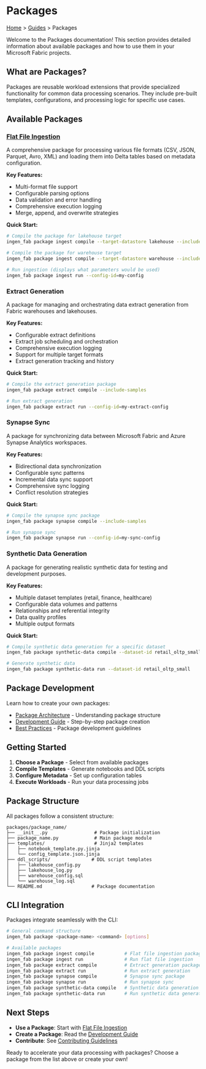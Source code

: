 # Packages

[Home](../index.md) > [Guides](cli-reference.md) > Packages

Welcome to the Packages documentation! This section provides detailed information about available packages and how to use them in your Microsoft Fabric projects.

## What are Packages?

Packages are reusable workload extensions that provide specialized functionality for common data processing scenarios. They include pre-built templates, configurations, and processing logic for specific use cases.

## Available Packages

### [Flat File Ingestion](../packages/flat_file_ingestion.md)

A comprehensive package for processing various file formats (CSV, JSON, Parquet, Avro, XML) and loading them into Delta tables based on metadata configuration.

**Key Features:**
- Multi-format file support
- Configurable parsing options
- Data validation and error handling
- Comprehensive execution logging
- Merge, append, and overwrite strategies

**Quick Start:**
```bash
# Compile the package for lakehouse target
ingen_fab package ingest compile --target-datastore lakehouse --include-samples

# Compile the package for warehouse target
ingen_fab package ingest compile --target-datastore warehouse --include-samples

# Run ingestion (displays what parameters would be used)
ingen_fab package ingest run --config-id=my-config
```

### Extract Generation

A package for managing and orchestrating data extract generation from Fabric warehouses and lakehouses.

**Key Features:**
- Configurable extract definitions
- Extract job scheduling and orchestration
- Comprehensive execution logging
- Support for multiple target formats
- Extract generation tracking and history

**Quick Start:**
```bash
# Compile the extract generation package
ingen_fab package extract compile --include-samples

# Run extract generation
ingen_fab package extract run --config-id=my-extract-config
```

### Synapse Sync

A package for synchronizing data between Microsoft Fabric and Azure Synapse Analytics workspaces.

**Key Features:**
- Bidirectional data synchronization
- Configurable sync patterns
- Incremental data sync support
- Comprehensive sync logging
- Conflict resolution strategies

**Quick Start:**
```bash
# Compile the synapse sync package
ingen_fab package synapse compile --include-samples

# Run synapse sync
ingen_fab package synapse run --config-id=my-sync-config
```

### Synthetic Data Generation

A package for generating realistic synthetic data for testing and development purposes.

**Key Features:**
- Multiple dataset templates (retail, finance, healthcare)
- Configurable data volumes and patterns
- Relationships and referential integrity
- Data quality profiles
- Multiple output formats

**Quick Start:**
```bash
# Compile synthetic data generation for a specific dataset
ingen_fab package synthetic-data compile --dataset-id retail_oltp_small --size small

# Generate synthetic data
ingen_fab package synthetic-data run --dataset-id retail_oltp_small
```

## Package Development

Learn how to create your own packages:

- [Package Architecture](../developer_guide/packages.md) - Understanding package structure
- [Development Guide](../developer_guide/packages.md#creating-a-new-package) - Step-by-step package creation
- [Best Practices](../developer_guide/packages.md#best-practices) - Package development guidelines

## Getting Started

1. **Choose a Package** - Select from available packages
2. **Compile Templates** - Generate notebooks and DDL scripts
3. **Configure Metadata** - Set up configuration tables
4. **Execute Workloads** - Run your data processing jobs

## Package Structure

All packages follow a consistent structure:

```
packages/package_name/
├── __init__.py                 # Package initialization
├── package_name.py             # Main package module
├── templates/                  # Jinja2 templates
│   ├── notebook_template.py.jinja
│   └── config_template.json.jinja
├── ddl_scripts/               # DDL script templates
│   ├── lakehouse_config.py
│   ├── lakehouse_log.py
│   ├── warehouse_config.sql
│   └── warehouse_log.sql
└── README.md                  # Package documentation
```

## CLI Integration

Packages integrate seamlessly with the CLI:

```bash
# General command structure
ingen_fab package <package-name> <command> [options]

# Available packages
ingen_fab package ingest compile           # Flat file ingestion package
ingen_fab package ingest run               # Run flat file ingestion
ingen_fab package extract compile          # Extract generation package
ingen_fab package extract run              # Run extract generation
ingen_fab package synapse compile          # Synapse sync package
ingen_fab package synapse run              # Run synapse sync
ingen_fab package synthetic-data compile   # Synthetic data generation package
ingen_fab package synthetic-data run       # Run synthetic data generation
```

## Next Steps

- **Use a Package**: Start with [Flat File Ingestion](../packages/flat_file_ingestion.md)
- **Create a Package**: Read the [Development Guide](../developer_guide/packages.md)
- **Contribute**: See [Contributing Guidelines](../developer_guide/index.md#contributing)

Ready to accelerate your data processing with packages? Choose a package from the list above or create your own!

